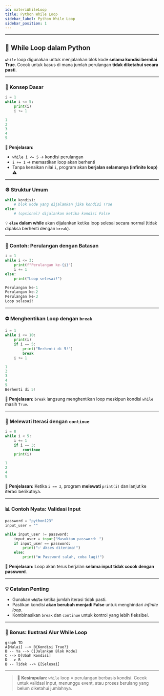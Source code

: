 ```yaml
---
id: materiWhileLoop
title: Python While Loop
sidebar_label: Python While Loop
sidebar_position: 1
---
```


---

## 🔁 While Loop dalam Python

`while` loop digunakan untuk menjalankan blok kode **selama kondisi bernilai True**. Cocok untuk kasus di mana jumlah perulangan **tidak diketahui secara pasti**.

---

### 🧠 Konsep Dasar

```py title="while_dasar.py"
i = 1
while i <= 5:
    print(i)
    i += 1
```

```py title="output"
1
2
3
4
5
```

📘 **Penjelasan:**

* `while i <= 5` → kondisi perulangan
* `i += 1` → memastikan loop akan berhenti
* Tanpa kenaikan nilai `i`, program akan **berjalan selamanya (infinite loop)** ⚠️

---

### ⚙️ Struktur Umum

```py
while kondisi:
    # blok kode yang dijalankan jika kondisi True
else:
    # (opsional) dijalankan ketika kondisi False
```

💡 **`else` dalam while** akan dijalankan ketika loop selesai secara normal (tidak dipaksa berhenti dengan `break`).

---

### 🎯 Contoh: Perulangan dengan Batasan

```py title="while_dengan_batas.py"
i = 1
while i <= 3:
    print(f"Perulangan ke-{i}")
    i += 1
else:
    print("Loop selesai!")
```

```py title="output"
Perulangan ke-1
Perulangan ke-2
Perulangan ke-3
Loop selesai!
```

---

### ⛔ Menghentikan Loop dengan `break`

```py title="while_break.py"
i = 1
while i <= 10:
    print(i)
    if i == 5:
        print("Berhenti di 5!")
        break
    i += 1
```

```py title="output"
1
2
3
4
5
Berhenti di 5!
```

📘 **Penjelasan:**
`break` langsung menghentikan loop meskipun kondisi `while` masih `True`.

---

### 🔁 Melewati Iterasi dengan `continue`

```py title="while_continue.py"
i = 0
while i < 5:
    i += 1
    if i == 3:
        continue
    print(i)
```

```py title="output"
1
2
4
5
```

📘 **Penjelasan:**
Ketika `i == 3`, program **melewati** `print(i)` dan lanjut ke iterasi berikutnya.

---

### 📊 Contoh Nyata: Validasi Input

```py title="validasi_input.py"
password = "python123"
input_user = ""

while input_user != password:
    input_user = input("Masukkan password: ")
    if input_user == password:
        print("✅ Akses diterima!")
    else:
        print("❌ Password salah, coba lagi!")
```

📘 **Penjelasan:**
Loop akan terus berjalan **selama input tidak cocok dengan password**.

---

### 💡 Catatan Penting

* Gunakan **`while`** ketika jumlah iterasi tidak pasti.
* Pastikan kondisi **akan berubah menjadi False** untuk menghindari *infinite loop*.
* Kombinasikan `break` dan `continue` untuk kontrol yang lebih fleksibel.

---

### 🧩 Bonus: Ilustrasi Alur While Loop

```mermaid
graph TD
A[Mulai] --> B{Kondisi True?}
B -- Ya --> C[Jalankan Blok Kode]
C --> D[Ubah Kondisi]
D --> B
B -- Tidak --> E[Selesai]
```

---

> 📘 **Kesimpulan:**
> `while` loop = perulangan berbasis kondisi.
> Cocok untuk validasi input, menunggu event, atau proses berulang yang belum diketahui jumlahnya.

